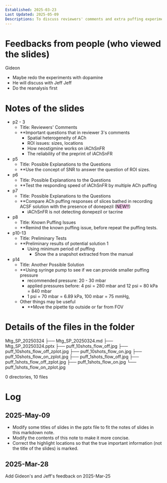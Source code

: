 ```yaml
---
Established: 2025-03-23
Last Updated: 2025-05-09
Descriptions: To discuss reviewers' comments and extra puffing experiments related to Nat Comm paper
---
```

# Feedbacks from people (who viewed the slides)
Gideon
- Maybe redo the experiments with dopamine
- He will discuss with Jeff
Jeff
- Do the reanalysis first

# Notes of the slides
- p2 - 3
	- Title: Reviewers' Comments
	- **Important questions that in reviewer 3's comments
		- Spatial heterogeneity of ACh
		- ROI issues: sizes, locations
		- How neostigmine works on iAChSnFR
		- The reliability of the preprint of iAChSnFR
- p5
	- Title: Possible Explanations to the Questions
	- **Use the concept of SNR to answer the question of ROI sizes.
- p6 
	- Title: Possible Explanations to the Questions
	- **Test the responding speed of iAChSnFR by multiple ACh puffing
- p7
	- Title: Possible Explanations to the Questions
	- **Compare ACh puffing responses of slices bathed in recording ACSF solution with the presence of donepezil (<mark style="background: #FFB8EBA6;">NEW!!</mark>)
		- iAChSnFR is not detecting donepezil or tacrine
- p8
	- Title: Known Puffing Issues
	- **Remind the known puffing issue, before repeat the puffing tests.
- p10-13
	- Title: Preliminary Tests
	- **Preliminary results of potential solution 1
		- Using minimum period of puffing
			- Show the a snapshot extracted from the manual
- p14
	- Title: Another Possible Solution
	- **Using syringe pump to see if we can provide smaller puffing pressure
		- recommended pressure: 20 - 30 mbar
		- applied pressures before: 4 psi = 280 mbar and 12 psi = 80 kPa = 840 mbar
		- 1 psi = 70 mbar = 6.89 kPa, 100 mbar = 75 mmHg,
	- Other things may be useful
		- **Move the pipette tip outside or far from FOV

# Details of the files in the folder
Mtg_SP_20250324
├── Mtg_SP_20250324.md
├── Mtg_SP_20250324.pptx
├── puff_10shots_flow_off.jpg
├── puff_10shots_flow_off_zplot.jpg
├── puff_10shots_flow_on.jpg
├── puff_10shots_flow_on_zplot.jpg
├── puff_1shots_flow_off.jpg
├── puff_1shots_flow_off_zplot.jpg
├── puff_1shots_flow_on.jpg
└── puff_1shots_flow_on_zplot.jpg

0 directories, 10 files
# Log
## 2025-May-09
- Modify some titles of slides in the pptx file to fit the notes of slides in this markdown note.
- Modify the contents of this note to make it more concise.
- Correct the highlight locations so that the true important information (not the title of the slides) is marked.
## 2025-Mar-28
Add Gideon's and Jeff's feedback on 2025-Mar-25